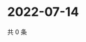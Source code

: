 # 2022-07-14

共 0 条

<!-- BEGIN WEIBO -->
<!-- 最后更新时间 Thu Jul 14 2022 15:00:47 GMT+0800 (China Standard Time) -->

<!-- END WEIBO -->

